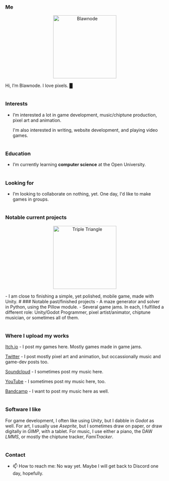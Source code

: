 ### Me
<p align="center"><img alt="Blawnode" src="https://github.com/blawnode/image1/blob/main/Blawnode%20Logo%20(MAX).png" height="200"></p>
Hi, I’m Blawnode. I love pixels. █

#
### Interests
- I’m interested a lot in game development, music/chiptune production, pixel art and animation.
  
  I'm also interested in writing, website development, and playing video games.

#
### Education
- I’m currently learning **computer science** at the Open University.

#
### Looking for
- I’m looking to collaborate on nothing, yet. One day, I'd like to make games in groups.

#
### Notable current projects
<p align="center"><img alt="Triple Triangle" src="https://github.com/blawnode/image1/blob/main/ItchLogo.png" height="200"></p>
- I am close to finishing a simple, yet polished, mobile game, made with Unity.
#
### Notable past/finished projects
- A maze generator and solver in Python, using the Pillow module.
- Several game jams. In each, I fulfilled a different role: Unity/Godot Programmer, pixel artist/animator, chiptune musician, or sometimes all of them.

#
### Where I upload my works
[Itch.io](https://blawnode.itch.io/) - I post my games here. Mostly games made in game jams.

[Twitter](https://twitter.com/blawnode) - I post mostly pixel art and animation, but occassionally music and game-dev posts too.

[Soundcloud](https://soundcloud.com/user-987269267) - I sometimes post my music here.

[YouTube](https://www.youtube.com/channel/UCldotnKAENFMJRmH9esOqxA) - I sometimes post my music here, too.

[Bandcamp](https://blawnode.bandcamp.com/) - I want to post my music here as well.

#
### Software I like
For game development, I often like using _Unity_, but I dabble in _Godot_ as well.
For art, I usually use _Aseprite_, but I sometimes draw on paper, or draw digitally in _GIMP_, with a tablet.
For music, I use either a piano, the DAW _LMMS_, or mostly the chiptune tracker, _FamiTracker_.

#
### Contact
- 📫 How to reach me: No way yet. Maybe I will get back to Discord one day, hopefully.

<!---
blawnode/blawnode is a ✨ special ✨ repository because its `README.md` (this file) appears on your GitHub profile.
You can click the Preview link to take a look at your changes.
--->
